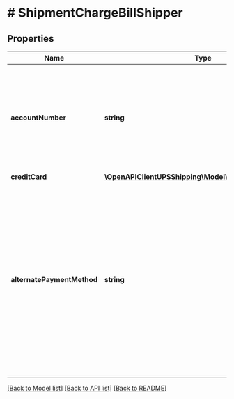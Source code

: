 # # ShipmentChargeBillShipper

## Properties

Name | Type | Description | Notes
------------ | ------------- | ------------- | -------------
**accountNumber** | **string** | UPS account number.  Must be the same UPS account number as the one provided in Shipper/ShipperNumber.   Either this element or one of the sibling elements CreditCard or AlternatePaymentMethod must be provided, but all of them may not be provided. | [optional]
**creditCard** | [**\OpenAPIClientUPSShipping\Model\BillShipperCreditCard**](BillShipperCreditCard.md) |  | [optional]
**alternatePaymentMethod** | **string** | Alternate Payment Method.  Valid value: 01&#x3D; PayPal  Only valid for forward shipments. It is not valid for Return or Import Control shipments.   This element or one of the sibling elements CreditCard or AccountNumber must be provided, but all of them may not be provided.   PayPal 01: Is only valid for forward shipments. It is not valid for Return or Import Control shipments.   This element or one of the sibling elements CreditCard or AccountNumber must be provided, but all of them may not be provided. | [optional]

[[Back to Model list]](../../README.md#models) [[Back to API list]](../../README.md#endpoints) [[Back to README]](../../README.md)
